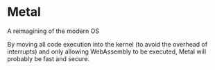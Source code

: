 # Metal
A reimagining of the modern OS

By moving all code execution into the kernel (to avoid the overhead of interrupts) and only allowing WebAssembly to be executed, Metal will probably be fast and secure.
